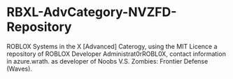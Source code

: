 # RBXL-AdvCategory-NVZFD-Repository
ROBLOX Systems in the X [Advanced] Caterogy, using the MIT Licence a repository of ROBLOX Developer Administrat0rROBL0X, contact information in azure.wrath. as developer of Noobs V.S. Zombies: Frontier Defense (Waves).
